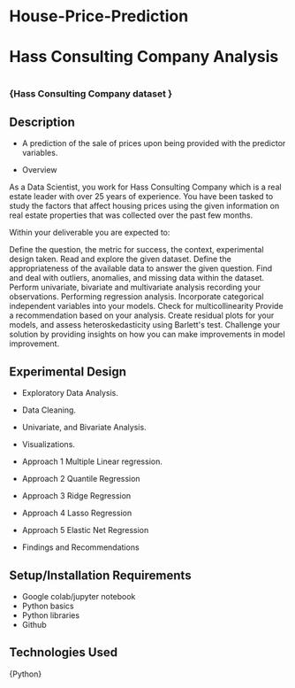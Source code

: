 # House-Price-Prediction

# Hass Consulting Company Analysis
# 

### {Hass Consulting Company dataset }



## Description

 * A prediction of the sale of prices upon being provided with the predictor variables. 

* Overview 

As a Data Scientist, you work for Hass Consulting Company which is a real estate leader with over 25 years of experience. You have been tasked to study the factors that affect housing prices using the given information on real estate properties that was collected over the past few months.

Within your deliverable you are expected to:

Define the question, the metric for success, the context, experimental design taken.
Read and explore the given dataset.
Define the appropriateness of the available data to answer the given question.
Find and deal with outliers, anomalies, and missing data within the dataset.
Perform univariate, bivariate and multivariate analysis recording your observations.
Performing regression analysis.
Incorporate categorical independent variables into your models.
Check for multicollinearity
Provide a recommendation based on your analysis. 
Create residual plots for your models, and assess heteroskedasticity using Barlett's test.
Challenge your solution by providing insights on how you can make improvements in model improvement.

## Experimental Design

 * Exploratory Data Analysis.
 
 * Data Cleaning.

 * Univariate, and Bivariate Analysis.
 
 * Visualizations.

 * Approach 1 Multiple Linear regression.
 
 * Approach 2 Quantile Regression
 
 * Approach 3 Ridge Regression
 
 * Approach 4 Lasso Regression
 
 * Approach 5 Elastic Net Regression
 
 * Findings and Recommendations
 
 

## Setup/Installation Requirements

* Google colab/jupyter notebook
* Python basics
* Python libraries
* Github



## Technologies Used

{Python}

